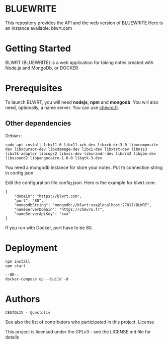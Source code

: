 # BLUEWRITE

This repository provides the API and the web version of BLUEWRITE
Here is an instance available: blwrt.com

# Getting Started

BLWRT (BLUEWRITE) is a web application for taking notes created with Node.js and MongoDb, or DOCKER

# Prerequisites

To launch BLWRT, you will need **nodejs**, **npm** and **mongodb**. You will also need, optionally, a name server. You can use [chevro.fr](https://chevro.fr).

## Other dependencies
Debian :

    sudo apt install libx11-6 libx11-xcb-dev libxcb-dri3-0 libxcomposite-dev libxcursor-dev libxdamage-dev libxi-dev libxtst-dev libnss3 libatk-adaptor libcups2 libxss-dev libxrandr-dev libdrm2 libgbm-dev libasound2 libpangocairo-1.0-0 libgtk-3-dev

You need a mongodb instance for store your notes. Put th connection string in config.json

Edit the configuration file config.json. Here is the example for blwrt.com:

    {
        "domain": "https://blwrt.com",
        "port": "80",
        "mongodbString": "mongodb://blwrt:xxx@localhost:27017/BLWRT",
        "nameServerDomain": "https://chevro.fr",
        "nameServerApiKey": "xxx"
    }

If you run with Docker, port have to be 80.

# Deployment
    npm install
    npm start

    --OR--
    docker-compose up --build -d

# Authors

    CESTOLIV - @cestoliv

See also the list of contributors who participated in this project.
License

This project is licensed under the GPLv3 - see the LICENSE.md file for details